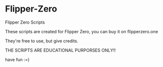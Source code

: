 # Flipper-Zero
Flipper Zero Scripts


These scripts are created for Flipper Zero, you can buy it on flipperzero.one

They're free to use, but give credits.

THE SCRIPTS ARE EDUCATIONAL PURPORSES ONLY!!

have fun :=)
